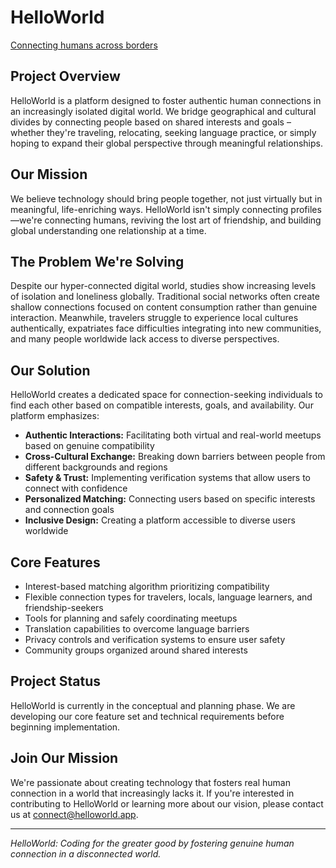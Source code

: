 # HelloWorld

[Connecting humans across borders](assets/logo.png)

## Project Overview

HelloWorld is a platform designed to foster authentic human connections in an increasingly isolated digital world. We bridge geographical and cultural divides by connecting people based on shared interests and goals – whether they're traveling, relocating, seeking language practice, or simply hoping to expand their global perspective through meaningful relationships.

## Our Mission

We believe technology should bring people together, not just virtually but in meaningful, life-enriching ways. HelloWorld isn't simply connecting profiles—we're connecting humans, reviving the lost art of friendship, and building global understanding one relationship at a time.

## The Problem We're Solving

Despite our hyper-connected digital world, studies show increasing levels of isolation and loneliness globally. Traditional social networks often create shallow connections focused on content consumption rather than genuine interaction. Meanwhile, travelers struggle to experience local cultures authentically, expatriates face difficulties integrating into new communities, and many people worldwide lack access to diverse perspectives.

## Our Solution

HelloWorld creates a dedicated space for connection-seeking individuals to find each other based on compatible interests, goals, and availability. Our platform emphasizes:

- **Authentic Interactions:** Facilitating both virtual and real-world meetups based on genuine compatibility
- **Cross-Cultural Exchange:** Breaking down barriers between people from different backgrounds and regions
- **Safety & Trust:** Implementing verification systems that allow users to connect with confidence
- **Personalized Matching:** Connecting users based on specific interests and connection goals
- **Inclusive Design:** Creating a platform accessible to diverse users worldwide

## Core Features

- Interest-based matching algorithm prioritizing compatibility
- Flexible connection types for travelers, locals, language learners, and friendship-seekers
- Tools for planning and safely coordinating meetups
- Translation capabilities to overcome language barriers
- Privacy controls and verification systems to ensure user safety
- Community groups organized around shared interests

## Project Status

HelloWorld is currently in the conceptual and planning phase. We are developing our core feature set and technical requirements before beginning implementation.

## Join Our Mission

We're passionate about creating technology that fosters real human connection in a world that increasingly lacks it. If you're interested in contributing to HelloWorld or learning more about our vision, please contact us at connect@helloworld.app.

---

*HelloWorld: Coding for the greater good by fostering genuine human connection in a disconnected world.*